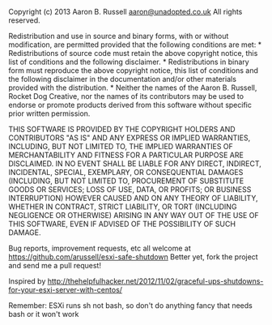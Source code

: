 Copyright (c) 2013 Aaron B. Russell <aaron@unadopted.co.uk>
All rights reserved.

Redistribution and use in source and binary forms, with or without
modification, are permitted provided that the following conditions are met:
    * Redistributions of source code must retain the above copyright
      notice, this list of conditions and the following disclaimer.
    * Redistributions in binary form must reproduce the above copyright
      notice, this list of conditions and the following disclaimer in the
      documentation and/or other materials provided with the distribution.
    * Neither the names of the Aaron B. Russell, Rocket Dog Creative, nor the
      names of its contributors may be used to endorse or promote products
      derived from this software without specific prior written permission.

THIS SOFTWARE IS PROVIDED BY THE COPYRIGHT HOLDERS AND CONTRIBUTORS "AS IS" AND
ANY EXPRESS OR IMPLIED WARRANTIES, INCLUDING, BUT NOT LIMITED TO, THE IMPLIED
WARRANTIES OF MERCHANTABILITY AND FITNESS FOR A PARTICULAR PURPOSE ARE
DISCLAIMED. IN NO EVENT SHALL <COPYRIGHT HOLDER> BE LIABLE FOR ANY
DIRECT, INDIRECT, INCIDENTAL, SPECIAL, EXEMPLARY, OR CONSEQUENTIAL DAMAGES
(INCLUDING, BUT NOT LIMITED TO, PROCUREMENT OF SUBSTITUTE GOODS OR SERVICES;
LOSS OF USE, DATA, OR PROFITS; OR BUSINESS INTERRUPTION) HOWEVER CAUSED AND
ON ANY THEORY OF LIABILITY, WHETHER IN CONTRACT, STRICT LIABILITY, OR TORT
(INCLUDING NEGLIGENCE OR OTHERWISE) ARISING IN ANY WAY OUT OF THE USE OF THIS
SOFTWARE, EVEN IF ADVISED OF THE POSSIBILITY OF SUCH DAMAGE.

Bug reports, improvement requests, etc all welcome at https://github.com/arussell/esxi-safe-shutdown
Better yet, fork the project and send me a pull request!

Inspired by http://thehelpfulhacker.net/2012/11/02/graceful-ups-shutdowns-for-your-esxi-server-with-centos/

Remember: ESXi runs sh not bash, so don't do anything fancy that needs bash or it won't work